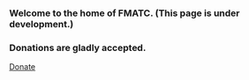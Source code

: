 ### Welcome to the home of FMATC. (This page is under development.)

### Donations are gladly accepted.
[Donate](https://www.paypal.com/cgi-bin/webscr?cmd=_s-xclick&hosted_button_id=TZ3DLLRSBBH5E)